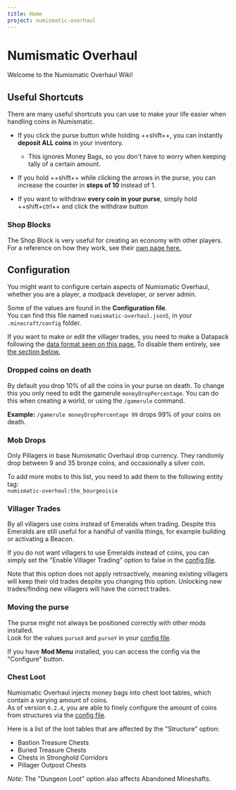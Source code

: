 ```yaml
---
title: Home
project: numismatic-overhaul
---
```


# Numismatic Overhaul

Welcome to the Numismatic Overhaul Wiki!  

## Useful Shortcuts
There are many useful shortcuts you can use to make your life easier when handling coins in Numismatic.  

- If you click the purse button while holding ++shift++, you can instantly **deposit ALL coins** in your inventory.  
    - This ignores Money Bags, so you don't have to worry when keeping tally of a certain amount.  

- If you hold ++shift++ while clicking the arrows in the purse, you can increase the counter in **steps of 10** instead of 1.  

- If you want to withdraw **every coin in your purse**, simply hold ++shift+ctrl++ and click the withdraw button

### Shop Blocks
The Shop Block is very useful for creating an economy with other players. For a reference on how they work, see their [own page here.](shop.md)

## Configuration
You might want to configure certain aspects of Numismatic Overhaul, whether you are a player, a modpack developer, or server admin.  

Some of the values are found in the **Configuration file**.  
You can find this file named `numismatic-overhaul.json5`, in your `.minecraft/config` folder.  

If you want to make or edit the villager trades, you need to make a Datapack following the [data format seen on this page.](trades.md) To disable them entirely, see [the section below.](#villager-trades)

### Dropped coins on death
By default you drop 10% of all the coins in your purse on death. To change this you only need to edit the gamerule `moneyDropPercentage`. You can do this when creating a world, or using the `/gamerule` command.  

**Example:** `/gamerule moneyDropPercentage 99` drops 99% of your coins on death.   

### Mob Drops
Only Pillagers in base Numismatic Overhaul drop currency. They randomly drop between 9 and 35 bronze coins, and occasionally a silver coin.  

To add more mobs to this list, you need to add them to the following entity tag:  
`numismatic-overhaul:the_bourgeoisie` 

### Villager Trades
By all villagers use coins instead of Emeralds when trading. Despite this Emeralds are still useful for a handful of vanilla things, for example building or activating a Beacon. 

If you do not want villagers to use Emeralds instead of coins, you can simply set the "Enable Villager Trading" option to false in the [config file](#configuration). 

Note that this option does not apply retroactively, meaning existing villagers will keep their old trades despite you changing this option. Unlocking new trades/finding new villagers will have the correct trades. 

### Moving the purse
The purse might not always be positioned correctly with other mods installed.  
Look for the values `purseX` and `purseY` in your [config file](#configuration).  

If you have **Mod Menu** installed, you can access the config via the "Configure" button.  

### Chest Loot
Numismatic Overhaul injects money bags into chest loot tables, which contain a varying amount of coins.  
As of version `0.2.4`, you are able to finely configure the amount of coins from structures via the [config file](#configuration).  

Here is a list of the loot tables that are affected by the "Structure" option:  

- Bastion Treasure Chests  
- Buried Treasure Chests  
- Chests in Stronghold Corridors  
- Pillager Outpost Chests   

*Note*: The "Dungeon Loot" option also affects Abandoned Mineshafts.  